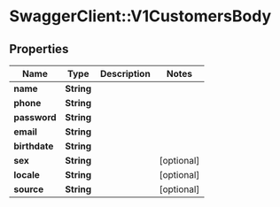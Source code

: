 # SwaggerClient::V1CustomersBody

## Properties
Name | Type | Description | Notes
------------ | ------------- | ------------- | -------------
**name** | **String** |  | 
**phone** | **String** |  | 
**password** | **String** |  | 
**email** | **String** |  | 
**birthdate** | **String** |  | 
**sex** | **String** |  | [optional] 
**locale** | **String** |  | [optional] 
**source** | **String** |  | [optional] 

